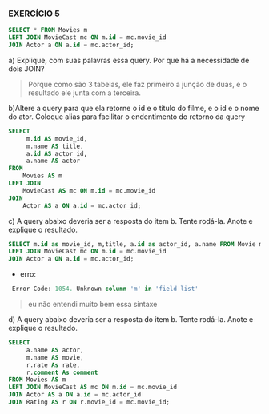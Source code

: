 ### EXERCÍCIO 5

```sql
SELECT * FROM Movies m
LEFT JOIN MovieCast mc ON m.id = mc.movie_id
JOIN Actor a ON a.id = mc.actor_id;
```

a) Explique, com suas palavras essa query. Por que há a necessidade de dois JOIN?
> Porque como são 3 tabelas, ele faz primeiro a junção de duas, e o resultado ele junta com a terceira.

b)Altere a query para que ela retorne o id e o título do filme, e o id e o nome do ator. Coloque alias para facilitar o endentimento do retorno da query

```sql
SELECT
	 m.id AS movie_id,
     m.name AS title,
     a.id AS actor_id,
     a.name AS actor  
FROM
	Movies AS m 
LEFT JOIN 
	MovieCast AS mc ON m.id = mc.movie_id 
JOIN 
	Actor AS a ON a.id = mc.actor_id;
```
c) A query abaixo deveria ser a resposta do item b. Tente rodá-la. Anote e explique o resultado.

```sql
SELECT m.id as movie_id, m,title, a.id as actor_id, a.name FROM Movie m
LEFT JOIN MovieCast mc ON m.id = mc.movie_id
JOIN Actor a ON a.id = mc.actor_id;
```
- erro:
```sql
 Error Code: 1054. Unknown column 'm' in 'field list'
```
> eu não entendi muito bem essa sintaxe


d) A query abaixo deveria ser a resposta do item b. Tente rodá-la. Anote e explique o resultado.

```sql
SELECT
     a.name AS actor, 
     m.name AS movie,
	 r.rate As rate,
     r.comment As comment
FROM Movies AS m 
LEFT JOIN MovieCast AS mc ON m.id = mc.movie_id 
JOIN Actor AS a ON a.id = mc.actor_id
JOIN Rating AS r ON r.movie_id = mc.movie_id;
```

